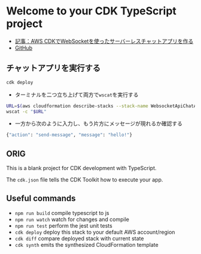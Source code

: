 # Welcome to your CDK TypeScript project

- [記事：AWS CDKでWebSocketを使ったサーバーレスチャットアプリを作る](https://www.fourier.jp/blog/building-chat-app-with-websocket-api-using-aws-cdk)
- [GitHub](https://github.com/fourierLab/websocket-api-chat-app-tutorial)

## チャットアプリを実行する

```sh
cdk deploy
```

- ターミナルを二つ立ち上げて両方で`wscat`を実行する

```sh
URL=$(aws cloudformation describe-stacks --stack-name WebsocketApiChatAppTutorialStack --query "Stacks[0].Outputs[?OutputKey=='WSACATMessageApiUrl'].OutputValue" --output text)
wscat -c "$URL"
```

- 一方から次のように入力し、もう片方にメッセージが現れるか確認する

```sh
{"action": "send-message", "message": "hello!"}
```

## ORIG

This is a blank project for CDK development with TypeScript.

The `cdk.json` file tells the CDK Toolkit how to execute your app.

## Useful commands

- `npm run build`   compile typescript to js
- `npm run watch`   watch for changes and compile
- `npm run test`    perform the jest unit tests
- `cdk deploy`      deploy this stack to your default AWS account/region
- `cdk diff`        compare deployed stack with current state
- `cdk synth`       emits the synthesized CloudFormation template

